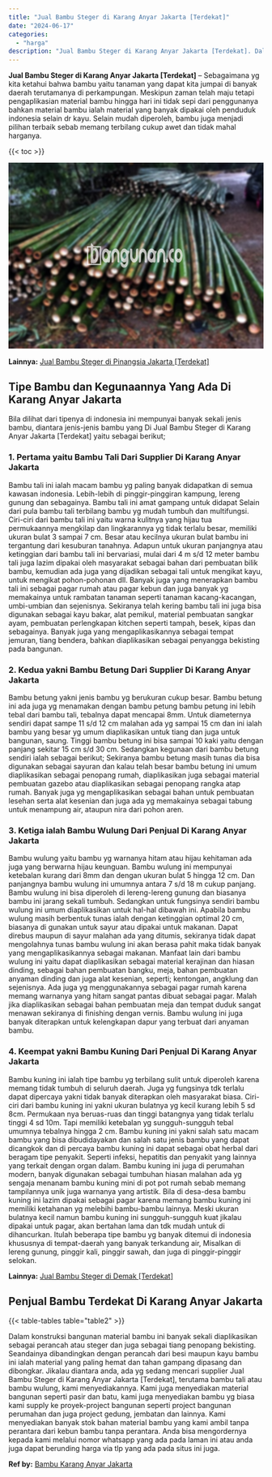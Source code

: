 ```yaml
---
title: "Jual Bambu Steger di Karang Anyar Jakarta [Terdekat]"
date: "2024-06-17"
categories: 
  - "harga"
description: "Jual Bambu Steger di Karang Anyar Jakarta [Terdekat]. Dalam konstruksi bangunan material bambu ini banyak sekali diaplikasikan sebagai perancah atau steger d..."
---
```


**Jual Bambu Steger di Karang Anyar Jakarta \[Terdekat\]** – Sebagaimana yg kita ketahui bahwa bambu yaitu tanaman yang dapat kita jumpai di banyak daerah terutamanya di perkampungan. Meskipun zaman telah maju tetapi pengaplikasian material bambu hingga hari ini tidak sepi dari penggunanya bahkan material bambu ialah material yang banyak dipakai oleh penduduk indonesia selain dr kayu. Selain mudah diperoleh, bambu juga menjadi pilihan terbaik sebab memang terbilang cukup awet dan tidak mahal harganya.

{{< toc >}}

![Jual Bambu Steger di Karang Anyar Jakarta [Terdekat]](/images/jual-bambu-tali-33.png)

**Lainnya:** [Jual Bambu Steger di Pinangsia Jakarta \[Terdekat\]](https://bambu.bangunan.co/jual-bambu-steger-di-pinangsia-jakarta-terdekat/)

## Tipe Bambu dan Kegunaannya Yang Ada Di Karang Anyar Jakarta

Bila dilihat dari tipenya di indonesia ini mempunyai banyak sekali jenis bambu, diantara jenis-jenis bambu yang Di Jual Bambu Steger di Karang Anyar Jakarta \[Terdekat\] yaitu sebagai berikut;

### 1\. Pertama yaitu Bambu Tali Dari Supplier Di Karang Anyar Jakarta

Bambu tali ini ialah macam bambu yg paling banyak didapatkan di semua kawasan indonesia. Lebih-lebih di pinggir-pinggiran kampung, lereng gunung dan sebagainya. Bambu tali ini amat gampang untuk didapat Selain dari pula bambu tali terbilang bambu yg mudah tumbuh dan multifungsi. Ciri-ciri dari bambu tali ini yaitu warna kulitnya yang hijau tua permukaannya mengkilap dan lingkarannya yg tidak terlalu besar, memiliki ukuran bulat 3 sampai 7 cm. Besar atau kecilnya ukuran bulat bambu ini tergantung dari kesuburan tanahnya. Adapun untuk ukuran panjangnya atau ketinggian dari bambu tali ini bervariasi, mulai dari 4 m s/d 12 meter bambu tali juga lazim dipakai oleh masyarakat sebagai bahan dari pembuatan bilik bambu, kemudian ada juga yang dijadikan sebagai tali untuk mengikat kayu, untuk mengikat pohon-pohonan dll. Banyak juga yang menerapkan bambu tali ini sebagai pagar rumah atau pagar kebun dan juga banyak yg memakainya untuk rambatan tanaman seperti tanaman kacang-kacangan, umbi-umbian dan sejenisnya. Sekiranya telah kering bambu tali ini juga bisa digunakan sebagai kayu bakar, alat pemikul, material pembuatan sangkar ayam, pembuatan perlengkapan kitchen seperti tampah, besek, kipas dan sebagainya. Banyak juga yang mengaplikasikannya sebagai tempat jemuran, tiang bendera, bahkan diaplikasikan sebagai penyangga bekisting pada bangunan.

### 2\. Kedua yakni Bambu Betung Dari Supplier Di Karang Anyar Jakarta

Bambu betung yakni jenis bambu yg berukuran cukup besar. Bambu betung ini ada juga yg menamakan dengan bambu petung bambu petung ini lebih tebal dari bambu tali, tebalnya dapat mencapai 8mm. Untuk diameternya sendiri dapat sampe 11 s/d 12 cm malahan ada yg sampai 15 cm dan ini ialah bambu yang besar yg umum diaplikasikan untuk tiang dan juga untuk bangunan, saung. Tinggi bambu betung ini bisa sampai 10 kaki yaitu dengan panjang sekitar 15 cm s/d 30 cm. Sedangkan kegunaan dari bambu betung sendiri ialah sebagai berikut; Sekiranya bambu betung masih tunas dia bisa digunakan sebagai sayuran dan kalau telah besar bambu betung ini umum diaplikasikan sebagai penopang rumah, diaplikasikan juga sebagai material pembuatan gazebo atau diaplikasikan sebagai penopang rangka atap rumah. Banyak juga yg mengaplikasikan sebagai bahan untuk pembuatan lesehan serta alat kesenian dan juga ada yg memakainya sebagai tabung untuk menampung air, ataupun nira dari pohon aren.

### 3\. Ketiga ialah Bambu Wulung Dari Penjual Di Karang Anyar Jakarta

Bambu wulung yaitu bambu yg warnanya hitam atau hijau kehitaman ada juga yang berwarna hijau keunguan. Bambu wulung ini mempunyai ketebalan kurang dari 8mm dan dengan ukuran bulat 5 hingga 12 cm. Dan panjangnya bambu wulung ini umumnya antara 7 s/d 18 m cukup panjang. Bambu wulung ini bisa diperoleh di lereng-lereng gunung dan biasanya bambu ini jarang sekali tumbuh. Sedangkan untuk fungsinya sendiri bambu wulung ini umum diaplikasikan untuk hal-hal dibawah ini. Apabila bambu wulung masih berbentuk tunas ialah dengan ketinggian optimal 20 cm, biasanya di gunakan untuk sayur atau dipakai untuk makanan. Dapat direbus maupun di sayur malahan ada yang ditumis, sekiranya tidak dapat mengolahnya tunas bambu wulung ini akan berasa pahit maka tidak banyak yang mengaplikasikannya sebagai makanan. Manfaat lain dari bambu wulung ini yaitu dapat diaplikasikan sebagai material kerajinan dan hiasan dinding, sebagai bahan pembuatan bangku, meja, bahan pembuatan anyaman dinding dan juga alat kesenian, seperti; kentongan, angklung dan sejenisnya. Ada juga yg menggunakannya sebagai pagar rumah karena memang warnanya yang hitam sangat pantas dibuat sebagai pagar. Malah jika diaplikasikan sebagai bahan pembuatan meja dan tempat duduk sangat menawan sekiranya di finishing dengan vernis. Bambu wulung ini juga banyak diterapkan untuk kelengkapan dapur yang terbuat dari anyaman bambu.

### 4\. Keempat yakni Bambu Kuning Dari Penjual Di Karang Anyar Jakarta

Bambu kuning ini ialah tipe bambu yg terbilang sulit untuk diperoleh karena memang tidak tumbuh di seluruh daerah. Juga yg fungsinya tdk terlalu dapat dipercaya yakni tidak banyak diterapkan oleh masyarakat biasa. Ciri-ciri dari bambu kuning ini yakni ukuran bulatnya yg kecil kurang lebih 5 sd 8cm. Permukaan nya beruas-ruas dan tinggi batangnya yang tidak terlalu tinggi 4 sd 10m. Tapi memiliki ketebalan yg sungguh-sungguh tebal umumnya tebalnya hingga 2 cm. Bambu kuning ini yakni salah satu macam bambu yang bisa dibudidayakan dan salah satu jenis bambu yang dapat dicangkok dan di percaya bambu kuning ini dapat sebagai obat herbal dari beragam tipe penyakit. Seperti infeksi, hepatitis dan penyakit yang lainnya yang terkait dengan organ dalam. Bambu kuning ini juga di perumahan modern, banyak digunakan sebagai tumbuhan hiasan malahan ada yg sengaja menanam bambu kuning mini di pot pot rumah sebab memang tampilannya unik juga warnanya yang artistik. Bila di desa-desa bambu kuning ini lazim dipakai sebagai pagar karena memang bambu kuning ini memiliki ketahanan yg melebihi bambu-bambu lainnya. Meski ukuran bulatnya kecil namun bambu kuning ini sungguh-sungguh kuat jikalau dipakai untuk pagar, akan bertahan lama dan tdk mudah untuk di dihancurkan. Itulah beberapa tipe bambu yg banyak ditemui di indonesia khususnya di tempat-daerah yang banyak terkandung air, Misalkan di lereng gunung, pinggir kali, pinggir sawah, dan juga di pinggir-pinggir selokan.

**Lainnya:** [Jual Bambu Steger di Demak \[Terdekat\]](https://bambu.bangunan.co/jual-bambu-steger-di-demak-terdekat/)

## Penjual Bambu Terdekat Di Karang Anyar Jakarta

{{< table-tables table="table2" >}}

Dalam konstruksi bangunan material bambu ini banyak sekali diaplikasikan sebagai perancah atau steger dan juga sebagai tiang penopang bekisting. Seandainya dibandingkan dengan perancah dari besi maupun kayu bambu ini ialah material yang paling hemat dan tahan gampang dipasang dan dibongkar. Jikalau diantara anda, ada yg sedang mencari supplier Jual Bambu Steger di Karang Anyar Jakarta \[Terdekat\], terutama bambu tali atau bambu wulung, kami menyediakannya. Kami juga menyediakan material bangunan seperti pasir dan batu, kami juga menyediakan bambu yg biasa kami supply ke proyek-project bangunan seperti project bangunan perumahan dan juga project gedung, jembatan dan lainnya. Kami menyediakan banyak stok bahan material bambu yang kami ambil tanpa perantara dari kebun bambu tanpa perantara. Anda bisa mengordernya kepada kami melalui nomor whatsapp yang ada pada laman ini atau anda juga dapat berunding harga via tlp yang ada pada situs ini juga.

**Ref by:** [Bambu Karang Anyar Jakarta](https://id.wikipedia.org/wiki/Bambu)
